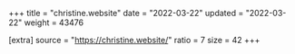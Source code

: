 +++
title = "christine.website"
date = "2022-03-22"
updated = "2022-03-22"
weight = 43476

[extra]
source = "https://christine.website/"
ratio = 7
size = 42
+++
